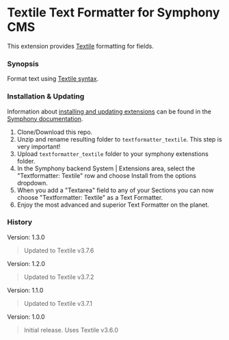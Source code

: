 # Textile Text Formatter for Symphony CMS

This extension provides [Textile](https://github.com/textile/php-textile) formatting for fields.

### Synopsis

Format text using [Textile syntax](https://txstyle.org).

### Installation & Updating

Information about [installing and updating extensions](http://getsymphony.com/learn/tasks/view/install-an-extension/) can be found in the [Symphony documentation](http://getsymphony.com/learn/).

1. Clone/Download this repo.
2. Unzip and rename resulting folder to `textformatter_textile`. This step is very important!
3. Upload `textformatter_textile` folder to your symphony extenstions folder.
4. In the Symphony backend System | Extensions area, select the "Textformatter: Textile" row and choose Install from the options dropdown.
5. When you add a "Textarea" field to any of your Sections you can now choose "Textformatter: Textile" as a Text Formatter.
6. Enjoy the most advanced and superior Text Formatter on the planet.

### History

Version: 1.3.0

> Updated to Textile v3.7.6

Version: 1.2.0

> Updated to Textile v3.7.2

Version: 1.1.0

> Updated to Textile v3.7.1

Version: 1.0.0

> Initial release. Uses Textile v3.6.0
